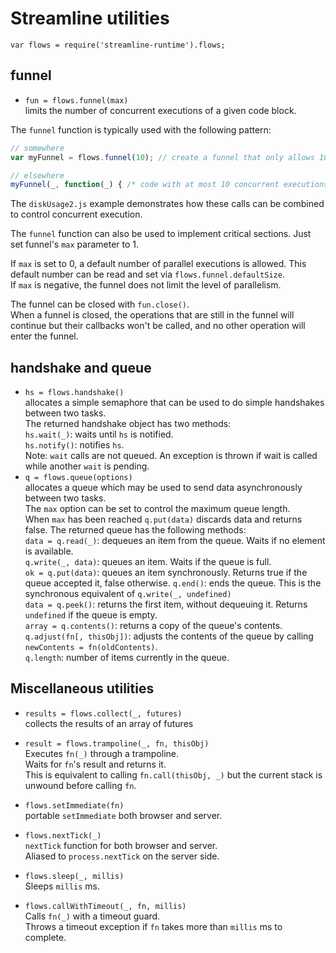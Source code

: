 
# Streamline utilities
 
`var flows = require('streamline-runtime').flows;`

## funnel
* `fun = flows.funnel(max)`  
  limits the number of concurrent executions of a given code block.

The `funnel` function is typically used with the following pattern:

``` javascript
// somewhere
var myFunnel = flows.funnel(10); // create a funnel that only allows 10 concurrent executions.

// elsewhere
myFunnel(_, function(_) { /* code with at most 10 concurrent executions */ });
```

The `diskUsage2.js` example demonstrates how these calls can be combined to control concurrent execution.

The `funnel` function can also be used to implement critical sections. Just set funnel's `max` parameter to 1.

If `max` is set to 0, a default number of parallel executions is allowed. 
This default number can be read and set via `flows.funnel.defaultSize`.  
If `max` is negative, the funnel does not limit the level of parallelism.

The funnel can be closed with `fun.close()`.  
When a funnel is closed, the operations that are still in the funnel will continue but their callbacks
won't be called, and no other operation will enter the funnel.
## handshake and queue
* `hs = flows.handshake()`  
  allocates a simple semaphore that can be used to do simple handshakes between two tasks.  
  The returned handshake object has two methods:  
  `hs.wait(_)`: waits until `hs` is notified.  
  `hs.notify()`: notifies `hs`.  
  Note: `wait` calls are not queued. An exception is thrown if wait is called while another `wait` is pending.
* `q = flows.queue(options)`  
  allocates a queue which may be used to send data asynchronously between two tasks.  
  The `max` option can be set to control the maximum queue length.  
  When `max` has been reached `q.put(data)` discards data and returns false.
  The returned queue has the following methods:  
  `data = q.read(_)`: dequeues an item from the queue. Waits if no element is available.  
  `q.write(_, data)`:  queues an item. Waits if the queue is full.  
  `ok = q.put(data)`: queues an item synchronously. Returns true if the queue accepted it, false otherwise. 
  `q.end()`: ends the queue. This is the synchronous equivalent of `q.write(_, undefined)`  
  `data = q.peek()`: returns the first item, without dequeuing it. Returns `undefined` if the queue is empty.  
  `array = q.contents()`: returns a copy of the queue's contents.  
  `q.adjust(fn[, thisObj])`: adjusts the contents of the queue by calling `newContents = fn(oldContents)`.  
  `q.length`: number of items currently in the queue.  

## Miscellaneous utilities
* `results = flows.collect(_, futures)`  
  collects the results of an array of futures

* `result = flows.trampoline(_, fn, thisObj)`  
  Executes `fn(_)` through a trampoline.  
  Waits for `fn`'s result and returns it.  
  This is equivalent to calling `fn.call(thisObj, _)` but the current stack is unwound
  before calling `fn`.

* `flows.setImmediate(fn)`  
  portable `setImmediate` both browser and server.  

* `flows.nextTick(_)`  
  `nextTick` function for both browser and server.  
  Aliased to `process.nextTick` on the server side.

* `flows.sleep(_, millis)`  
  Sleeps `millis` ms.  

* `flows.callWithTimeout(_, fn, millis)`  
  Calls `fn(_)` with a timeout guard.  
  Throws a timeout exception if `fn` takes more than `millis` ms to complete.  
